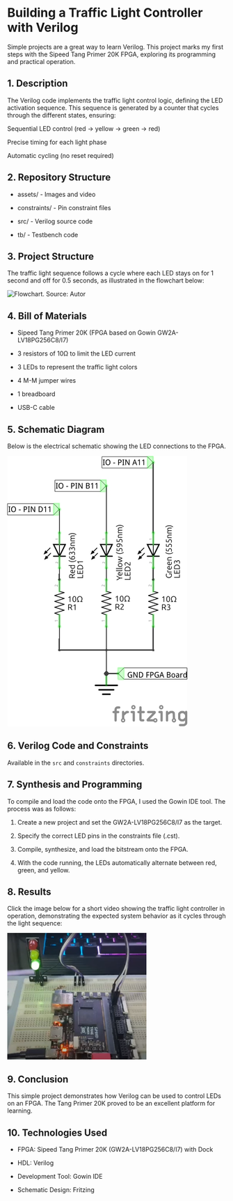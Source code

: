 # Building a Traffic Light Controller with Verilog

Simple projects are a great way to learn Verilog. This project marks my first steps with the Sipeed Tang Primer 20K FPGA, exploring its programming and practical operation.

## 1. Description
The Verilog code implements the traffic light control logic, defining the LED activation sequence. This sequence is generated by a counter that cycles through the different states, ensuring:

Sequential LED control (red → yellow → green → red)

Precise timing for each light phase

Automatic cycling (no reset required)

## 2. Repository Structure
- assets/ - Images and video

- constraints/ - Pin constraint files

- src/ - Verilog source code

- tb/ - Testbench code

## 3. Project Structure

The traffic light sequence follows a cycle where each LED stays on for 1 second and off for 0.5 seconds, as illustrated in the flowchart below:

![Flowchart. Source: Autor](https://github.com/mcleber/Verilog_Traffic_Light_Controller/blob/main/assets/Flowchart.jpg)

## 4. Bill of Materials
- Sipeed Tang Primer 20K (FPGA based on Gowin GW2A-LV18PG256C8/I7)

- 3 resistors of 10Ω to limit the LED current

- 3 LEDs to represent the traffic light colors

- 4 M-M jumper wires

- 1 breadboard

- USB-C cable

## 5. Schematic Diagram

Below is the electrical schematic showing the LED connections to the FPGA.

![Schematics](https://github.com/mcleber/Verilog_Traffic_Light/blob/main/assets/traffic_light_schem.jpg)

## 6. Verilog Code and Constraints

Available in the `src` and `constraints` directories.

## 7. Synthesis and Programming

To compile and load the code onto the FPGA, I used the Gowin IDE tool. The process was as follows:

1. Create a new project and set the GW2A-LV18PG256C8/I7 as the target.

2. Specify the correct LED pins in the constraints file (.cst).

3. Compile, synthesize, and load the bitstream onto the FPGA.

4. With the code running, the LEDs automatically alternate between red, green, and yellow.

## 8. Results

Click the image below for a short video showing the traffic light controller in operation, demonstrating the expected system behavior as it cycles through the light sequence:

[![Watch the video](https://github.com/mcleber/Verilog_Traffic_Light/blob/main/assets/imagem_video.png)](https://youtu.be/ONJCw0yPPp8?si=ygO_kFMLyOfD9sJu)

## 9. Conclusion
This simple project demonstrates how Verilog can be used to control LEDs on an FPGA. The Tang Primer 20K proved to be an excellent platform for learning.

## 10. Technologies Used
- FPGA: Sipeed Tang Primer 20K (GW2A-LV18PG256C8/I7) with Dock

- HDL: Verilog

- Development Tool: Gowin IDE

- Schematic Design: Fritzing
